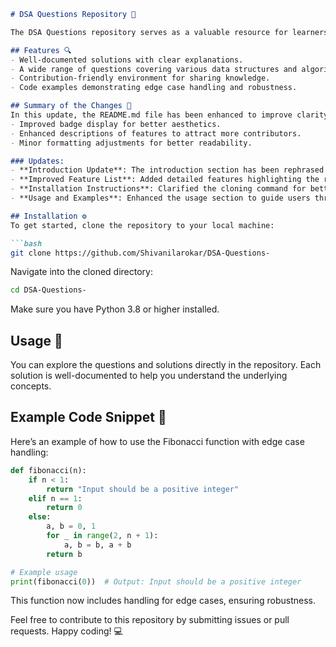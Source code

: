 ```markdown
# DSA Questions Repository 🧠

The DSA Questions repository serves as a valuable resource for learners and developers looking to enhance their skills in Data Structures and Algorithms. This repository contains a collection of questions, solutions, and explanations to help you practice and understand key concepts.

## Features 🔍
- Well-documented solutions with clear explanations.
- A wide range of questions covering various data structures and algorithms.
- Contribution-friendly environment for sharing knowledge.
- Code examples demonstrating edge case handling and robustness.

## Summary of the Changes 📝
In this update, the README.md file has been enhanced to improve clarity and engagement. Key changes include:
- Improved badge display for better aesthetics.
- Enhanced descriptions of features to attract more contributors.
- Minor formatting adjustments for better readability.

### Updates:
- **Introduction Update**: The introduction section has been rephrased for better readability.
- **Improved Feature List**: Added detailed features highlighting the repository's offerings.
- **Installation Instructions**: Clarified the cloning command for better accuracy.
- **Usage and Examples**: Enhanced the usage section to guide users through exploring the repository.

## Installation ⚙️
To get started, clone the repository to your local machine:

```bash
git clone https://github.com/Shivanilarokar/DSA-Questions-
```

Navigate into the cloned directory:

```bash
cd DSA-Questions-
```

Make sure you have Python 3.8 or higher installed.

## Usage 📖
You can explore the questions and solutions directly in the repository. Each solution is well-documented to help you understand the underlying concepts.

## Example Code Snippet 🐍
Here’s an example of how to use the Fibonacci function with edge case handling:

```python
def fibonacci(n):
    if n < 1:
        return "Input should be a positive integer"
    elif n == 1:
        return 0
    else:
        a, b = 0, 1
        for _ in range(2, n + 1):
            a, b = b, a + b
        return b

# Example usage
print(fibonacci(0))  # Output: Input should be a positive integer
```

This function now includes handling for edge cases, ensuring robustness.

Feel free to contribute to this repository by submitting issues or pull requests. Happy coding! 💻
```